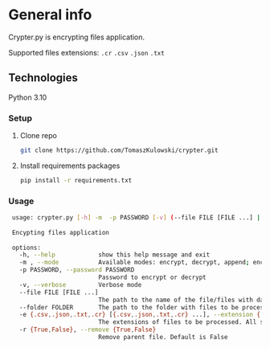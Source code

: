 # General info
Crypter.py is encrypting files application.

Supported files extensions: ```.cr``` ```.csv``` ```.json``` ```.txt```

## Technologies 
Python 3.10

### Setup

1. Clone repo

    ```bash
    git clone https://github.com/TomaszKulowski/crypter.git
    ```
    
2. Install requirements packages

    ```bash
    pip install -r requirements.txt
    ```

### Usage

   ```bash
    usage: crypter.py [-h] -m  -p PASSWORD [-v] (--file FILE [FILE ...] | --folder FOLDER) [-e {.csv,.json,.txt,.cr} [{.csv,.json,.txt,.cr} ...]] [-r {True,False}]
    
    Encypting files application
    
    options:
      -h, --help            show this help message and exit
      -m , --mode           Available modes: encrypt, decrypt, append; encrypt given file or files; decrypt encrypted file or files; append -> decrypt file, append text and encrypt the file again
      -p PASSWORD, --password PASSWORD
                            Password to encrypt or decrypt
      -v, --verbose         Verbose mode
      --file FILE [FILE ...]
                            The path to the name of the file/files with data to be processed
      --folder FOLDER       The path to the folder with files to be processed
      -e {.csv,.json,.txt,.cr} [{.csv,.json,.txt,.cr} ...], --extension {.csv,.json,.txt,.cr} [{.csv,.json,.txt,.cr} ...]
                            The extensions of files to be processed. All supported extensions are processed by default
      -r {True,False}, --remove {True,False}
                            Remove parent file. Default is False

  ```
